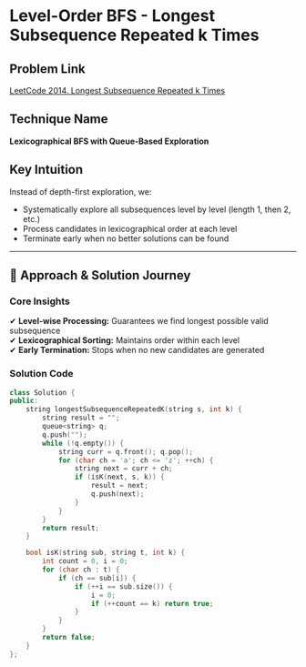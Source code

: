 # Level-Order BFS - Longest Subsequence Repeated k Times

## Problem Link
[LeetCode 2014. Longest Subsequence Repeated k Times](https://leetcode.com/problems/longest-subsequence-repeated-k-times/)

## Technique Name
**Lexicographical BFS with Queue-Based Exploration**

## Key Intuition
Instead of depth-first exploration, we:
- Systematically explore all subsequences level by level (length 1, then 2, etc.)
- Process candidates in lexicographical order at each level
- Terminate early when no better solutions can be found

---

## 📝 Approach & Solution Journey

### Core Insights
✔ **Level-wise Processing:** Guarantees we find longest possible valid subsequence  
✔ **Lexicographical Sorting:** Maintains order within each level  
✔ **Early Termination:** Stops when no new candidates are generated  

### Solution Code
```cpp
class Solution {
public:
    string longestSubsequenceRepeatedK(string s, int k) {
        string result = "";
        queue<string> q;
        q.push("");
        while (!q.empty()) {
            string curr = q.front(); q.pop();
            for (char ch = 'a'; ch <= 'z'; ++ch) {
                string next = curr + ch;
                if (isK(next, s, k)) {
                    result = next;
                    q.push(next);
                }
            }
        }
        return result;
    }

    bool isK(string sub, string t, int k) {
        int count = 0, i = 0;
        for (char ch : t) {
            if (ch == sub[i]) {
                if (++i == sub.size()) {
                    i = 0;
                    if (++count == k) return true;
                }
            }
        }
        return false;
    }
};

